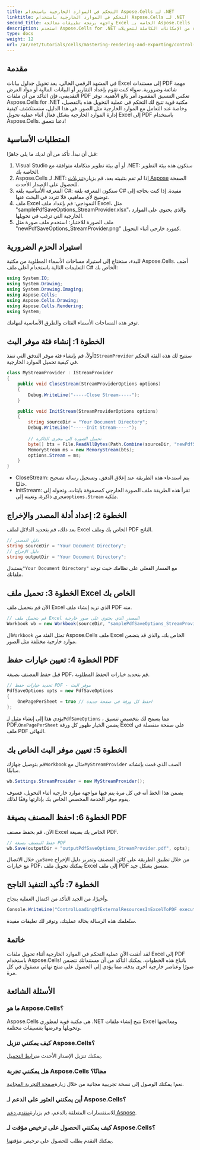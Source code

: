 ```yaml
---
title: التحكم في الموارد الخارجية باستخدام Aspose.Cells لـ .NET
linktitle: التحكم في الموارد الخارجية باستخدام Aspose.Cells لـ .NET
second_title: واجهة برمجة تطبيقات معالجة Excel الخاصة بـ Aspose.Cells .NET
description: استخدم Aspose.Cells for .NET للاستفادة من الإمكانات الكاملة لتحويلات Excel إلى PDF. في هذا الدليل الشامل، تعرف على كيفية إدارة الموارد الخارجية، مثل الصور، لضمان أن تعكس ملفات PDF متطلبات التنسيق الدقيقة الخاصة بك.
type: docs
weight: 12
url: /ar/net/tutorials/cells/mastering-rendering-and-exporting/control-external-resources/
---
```

## مقدمة

في المشهد الرقمي الحالي، يعد تحويل جداول بيانات Excel إلى مستندات PDF مهمة شائعة وضرورية. سواء كنت تقوم بإعداد التقارير أو البيانات المالية أو مواد العرض التقديمي، فإن التأكد من أن ملفات PDF تعكس التنسيق المقصود أمر بالغ الأهمية. توفر Aspose.Cells for .NET مكتبة قوية تتيح لك التحكم في عملية التحويل هذه بالتفصيل، وخاصة عند التعامل مع الموارد الخارجية مثل الصور. في هذا الدليل، سنستكشف كيفية إدارة الموارد الخارجية بشكل فعال أثناء عملية تحويل Excel إلى PDF باستخدام Aspose.Cells. دعنا نتعمق!

## المتطلبات الأساسية

قبل أن نبدأ، تأكد من أن لديك ما يلي جاهزًا:

1. Visual Studio أو أي بيئة تطوير متكاملة متوافقة مع .NET: ستكون هذه بيئة التطوير الخاصة بك.
2.  Aspose.Cells لـ .NET: إذا لم تقم بتثبيته بعد، قم بزيارة[تنزيلات Aspose](https://releases.aspose.com/cells/net/) الصفحة للحصول على الإصدار الأحدث.
3. المعرفة الأساسية بلغة C#: ستكون المعرفة بلغة C# مفيدة. إذا كنت بحاجة إلى توضيح لأي مفاهيم، فلا تتردد في البحث عنها.
4. ملف Excel النموذجي: قم بإعداد ملف Excel، مثل "samplePdfSaveOptions_StreamProvider.xlsx"، والذي يحتوي على الموارد الخارجية التي ترغب في تحويلها.
5. ملف الصورة للاختبار: استخدم ملف صورة مثل "newPdfSaveOptions_StreamProvider.png" كمورد خارجي أثناء التحويل.

## استيراد الحزم الضرورية

للبدء، ستحتاج إلى استيراد مساحات الأسماء المطلوبة من مكتبة Aspose.Cells. أضف التعليمات التالية باستخدام أعلى ملف C# الخاص بك:

```csharp
using System.IO;
using System.Drawing;
using System.Drawing.Imaging;
using Aspose.Cells;
using Aspose.Cells.Drawing;
using Aspose.Cells.Rendering;
using System;
```

توفر هذه المساحات الأسماء الفئات والطرق الأساسية لمهامك.

## الخطوة 1: إنشاء فئة موفر البث

 أولاً، قم بإنشاء فئة موفر التدفق التي تنفذ`IStreamProvider` ستتيح لك هذه الفئة التحكم في كيفية تحميل الموارد الخارجية.

```csharp
class MyStreamProvider : IStreamProvider
{
    public void CloseStream(StreamProviderOptions options)
    {
        Debug.WriteLine("-----Close Stream-----");
    }

    public void InitStream(StreamProviderOptions options)
    {
        string sourceDir = "Your Document Directory";
        Debug.WriteLine("-----Init Stream-----");
        
        // تحميل الصورة إلى مجرى الذاكرة
        byte[] bts = File.ReadAllBytes(Path.Combine(sourceDir, "newPdfSaveOptions_StreamProvider.png"));
        MemoryStream ms = new MemoryStream(bts);
        options.Stream = ms;
    }
}
```

- CloseStream: يتم استدعاء هذه الطريقة عند إغلاق الدفق، وتسجيل رسالة تصحيح حاليًا.
- InitStream: تقرأ هذه الطريقة ملف الصورة الخارجي كمصفوفة بايتات، وتحوله إلى مجرى ذاكرة، وتعينه إلى`options.Stream` ملكية.

## الخطوة 2: إعداد أدلة المصدر والإخراج

بعد ذلك، قم بتحديد الدلائل لملف Excel الخاص بك وملف PDF الناتج.

```csharp
// دليل المصدر
string sourceDir = "Your Document Directory";
// دليل الإخراج
string outputDir = "Your Document Directory";
```

 يستبدل`"Your Document Directory"` مع المسار الفعلي على نظامك حيث توجد ملفاتك.

## الخطوة 3: تحميل ملف Excel الخاص بك

الآن قم بتحميل ملف Excel الذي تريد إنشاء ملف PDF منه.

```csharp
// قم بتحميل ملف Excel المصدر الذي يحتوي على صور خارجية
Workbook wb = new Workbook(sourceDir, "samplePdfSaveOptions_StreamProvider.xlsx");
```

 ال`Workbook` تمثل الفئة من Aspose.Cells ملف Excel الخاص بك، والذي قد يتضمن موارد خارجية مختلفة مثل الصور.

## الخطوة 4: تعيين خيارات حفظ PDF

قبل حفظ المصنف بصيغة PDF، قم بتحديد خيارات الحفظ المطلوبة.

```csharp
// تحديد خيارات حفظ PDF - موفر البث
PdfSaveOptions opts = new PdfSaveOptions
{
    OnePagePerSheet = true // احفظ كل ورقة في صفحة جديدة
};
```

 يؤدي هذا إلى إنشاء مثيل لـ`PdfSaveOptions` ، مما يسمح لك بتخصيص تنسيق PDF.`OnePagePerSheet` يضمن الخيار ظهور كل ورقة Excel على صفحة منفصلة في ملف PDF النهائي.

## الخطوة 5: تعيين موفر البث الخاص بك

 قم بتوصيل جهازك`Workbook` مثال مع`MyStreamProvider` الصف الذي قمت بإنشائه سابقًا.

```csharp
wb.Settings.StreamProvider = new MyStreamProvider();
```

يضمن هذا الخط أنه في كل مرة يتم فيها مواجهة موارد خارجية أثناء التحويل، فسوف يقوم موفر الخدمة المخصص الخاص بك بإدارتها وفقًا لذلك.

## الخطوة 6: احفظ المصنف بصيغة PDF

الآن، قم بحفظ مصنف Excel الخاص بك بصيغة PDF.

```csharp
// حفظ المصنف بصيغة PDF
wb.Save(outputDir + "outputPdfSaveOptions_StreamProvider.pdf", opts);
```

 من خلال الاتصال`Save` من خلال تطبيق الطريقة على كائن المصنف وتمرير دليل الإخراج مع خيارات PDF، يمكنك تحويل ملف Excel إلى ملف PDF منسق بشكل جيد.

## الخطوة 7: تأكيد التنفيذ الناجح

وأخيرًا، من الجيد التأكد من اكتمال العملية بنجاح.

```csharp
Console.WriteLine("ControlLoadingOfExternalResourcesInExcelToPDF executed successfully.\r\n");
```

ستُعلمك هذه الرسالة بحالة عمليتك، وتوفر لك تعليقات مفيدة.

## خاتمة

لقد أتقنت الآن عملية التحكم في الموارد الخارجية أثناء تحويل ملفات Excel إلى PDF باستخدام Aspose.Cells! باتباع هذه الخطوات، يمكنك التأكد من أن مستنداتك تتضمن صورًا وعناصر خارجية أخرى بدقة، مما يؤدي إلى الحصول على منتج نهائي مصقول في كل مرة.

## الأسئلة الشائعة

### ما هو Aspose.Cells؟
Aspose.Cells هي مكتبة قوية لمطوري .NET تتيح إنشاء ملفات Excel ومعالجتها وتحويلها وعرضها بتنسيقات مختلفة.

### كيف يمكنني تنزيل Aspose.Cells؟
 يمكنك تنزيل الإصدار الأحدث من[رابط التحميل](https://releases.aspose.com/cells/net/).

### هل يمكنني تجربة Aspose.Cells مجانًا؟
 نعم! يمكنك الوصول إلى نسخة تجريبية مجانية من خلال زيارة[صفحة التجربة المجانية](https://releases.aspose.com/).

### أين يمكنني العثور على الدعم لـ Aspose.Cells؟
 للاستفسارات المتعلقة بالدعم، قم بزيارة[منتدى دعم Aspose](https://forum.aspose.com/c/cells/9).

### كيف يمكنني الحصول على ترخيص مؤقت لـ Aspose.Cells؟
 يمكنك التقدم بطلب للحصول على ترخيص مؤقت[هنا](https://purchase.aspose.com/temporary-license/).
